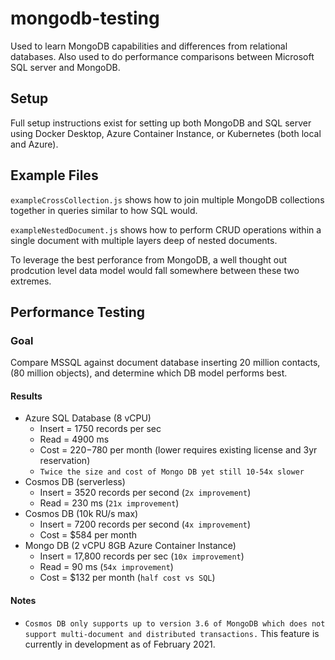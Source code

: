 # mongodb-testing
Used to learn MongoDB capabilities and differences from relational databases.  Also used to do performance comparisons between Microsoft SQL server and MongoDB.

## Setup
Full setup instructions exist for setting up both MongoDB and SQL server using Docker Desktop, Azure Container Instance, or Kubernetes (both local and Azure).

## Example Files
`exampleCrossCollection.js` shows how to join multiple MongoDB collections together in queries similar to how SQL would.

`exampleNestedDocument.js` shows how to perform CRUD operations within a single document with multiple layers deep of nested documents.

To leverage the best perforance from MongoDB, a well thought out prodcution level data model would fall somewhere between these two extremes. 

## Performance Testing
### Goal
Compare MSSQL against document database inserting 20 million contacts, (80 million objects), and determine which DB model performs best.

#### Results
* Azure SQL Database (8 vCPU) 
  * Insert = 1750 records per sec
  * Read = 4900 ms
  * Cost = $220-$780 per month (lower requires existing license and 3yr reservation)
  * `Twice the size and cost of Mongo DB yet still 10-54x slower`
* Cosmos DB (serverless)
  * Insert = 3520 records per second (`2x improvement`)
  * Read = 230 ms (`21x improvement`)
* Cosmos DB (10k RU/s max)
  * Insert = 7200 records per second (`4x improvement`)
  * Cost = $584 per month
* Mongo DB (2 vCPU 8GB Azure Container Instance)
  * Insert = 17,800 records per sec (`10x improvement`)
  * Read = 90 ms (`54x improvement`)
  * Cost = $132 per month (`half cost vs SQL`)

#### Notes
* `Cosmos DB only supports up to version 3.6 of MongoDB which does not support multi-document and distributed transactions.`  This feature is currently in development as of February 2021.
